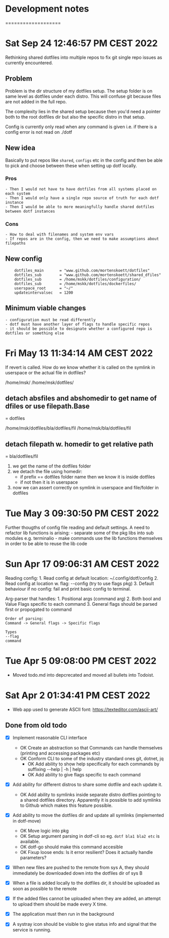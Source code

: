 # Development notes
===================

# Sat Sep 24 12:46:57 PM CEST 2022
Rethinking shared dotfiles into multiple repos to fix git single repo issues as currently
encountered.

## Problem
Problem is the dir structure of my dotfiles setup. The setup folder is on same level as dotfiles
under each distro. This will confuse git because files are not added in the full repo.

The complexity lies in the shared setup because then you'd need a pointer both to the root dotfiles
dir but also the specific distro in that setup.

Config is currently only read when any command is given i.e. if there is a config error is not read
on ./dotf

## New idea
Basically to put repos like `shared`, `configs` etc in the config and then be able to pick and
choose between these when setting up dotf locally.

### Pros
	- Then I would not have to have dotfiles from all systems placed on each system
	- Then I would only have a single repo source of truth for each dotf instance
	- Then I would be able to more meaningfully handle shared dotfiles between dotf instances

### Cons
	- How to deal with filenames and system env vars
	- If repos are in the config, then we need to make assumptions about filepaths

## New config
```
	dotfiles_main		= "www.github.com/mortenskoett/dotfiles"
	dotfiles_sub		= "www.github.com/mortenskoett/shared_dfiles"
	dotfiles_sub		= /home/mskk/dotfiles/configuration/
	dotfiles_sub		= /home/mskk/dotfiles/dockerfiles/
	userspace_root		= "~/"
	updateintervalsec 	= 1200
```

## Minimum viable changes
	- configuration must be read differently
	- dotf must have another layer of flags to handle specific repos
	- it should be possible to designate whether a configured repo is dotfiles or something else

# Fri May 13 11:34:14 AM CEST 2022
If revert is called. How do we know whether it is called on the symlink in userspace or the actual
file in dotfiles?

/home/msk/
/home/msk/dotfiles/

## detach absfiles and abshomedir to get name of dfiles or use filepath.Base
= dotfiles

/home/msk/dotfiles/bla/dotfiles/fil
/home/msk/bla/dotfiles/fil

## detach filepath w. homedir to get relative path
= bla/dotfiles/fil

1. we get the name of the dotfiles folder
2. we detach the file using homedir:
	- if prefix == dotfiles folder name then we know it is inside dotfiles
	- if not then it is in userspace
3. now we can assert correctly on symlink in userspace and file/folder in dotfiles


# Tue May  3 09:30:50 PM CEST 2022
Further thougths of config file reading and default settings.
A need to refactor lib functions is arising:
	- separate some of the pkg libs into sub modules e.g. terminalio
	- make commands use the lib functions themselves in order to be able to reuse the lib code

# Sun Apr 17 09:06:31 AM CEST 2022
Reading config:
	1. Read config at default location: ~/.config/dotf/config
	2. Read config at location w. flag: --config (try to use flags pkg)
	3. Default behaviour if no config: fail and print basic config to terminal.

Arg-parser that handles:
	1. Positional args (command arg)
	2. Both bool and Value Flags specific to each command
	3. General flags should be parsed first or propogated to command

	Order of parsing:
	Command -> General flags -> Specific flags

	Types
	--flag
	command

# Tue Apr  5 09:08:00 PM CEST 2022
- Moved todo.md into depcrecated and moved all bullets into Todoist.

# Sat Apr  2 01:34:41 PM CEST 2022
- Web app used to generate ASCII font: https://texteditor.com/ascii-art/

## Done from old todo
- [x] Implement reasonable CLI interface
	- OK Create an abstraction so that Commands can handle themselves (printing and accessing packages etc)
	- OK Conform CLI to some of the industry standard ones git, dotnet, jq
		- OK Add ability to show help specifically for each commands by suffixing --help | -h | help
		- OK Add ability to give flags specific to each command

- [x] Add ability for different distros to share some dotfile and each update it.
	- OK Add ability to symlinks inside separate distro dotfiles pointing to
		  a shared dotfiles directory. Apparently it is possible to add symlinks to Github which makes this feature possible.
- [x] Add ability to move the dotfiles dir and update all symlinks (implemented in dotf-move)
	- OK Move logic into pkg
	- OK Setup argument parsing in dotf-cli so eg. `dotf bla1 bla2 etc` is available.
	- OK dotf-go should make this command accesible
	- OK Fixup loose ends: Is it error resilient? Does it actually handle parameters?

- [x] When new files are pushed to the remote from sys A, they should immediately be downloaded down into the dotfiles dir of sys B
- [x] When a file is added locally to the dotfiles dir, it should be uploaded as soon as possible to the remote
- [x] If the added files cannot be uploaded when they are added, an attempt to upload them should be made every X time.
- [x] The application must then run in the background
- [x] A systray icon should be visible to give status info and signal that the service is running.

